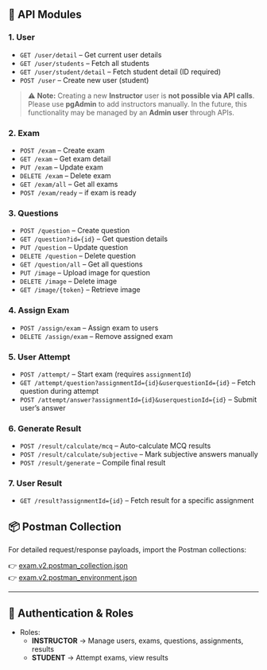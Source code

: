 ## 📂 API Modules

### 1. **User**

- `GET /user/detail` – Get current user details
- `GET /user/students` – Fetch all students
- `GET /user/student/detail` – Fetch student detail (ID required)
- `POST /user` – Create new user (student)

> ⚠️ **Note:** Creating a new **Instructor** user is **not possible via API calls**.
> Please use **pgAdmin** to add instructors manually.
> In the future, this functionality may be managed by an **Admin user** through APIs.

### 2. **Exam**

- `POST /exam` – Create exam
- `GET /exam` – Get exam detail
- `PUT /exam` – Update exam
- `DELETE /exam` – Delete exam
- `GET /exam/all` – Get all exams
- `POST /exam/ready` – if exam is ready
<!-- - `POST /exam/copy` – Copy an existing exam with questions not in current cycle -->

### 3. **Questions**

- `POST /question` – Create question
- `GET /question?id={id}` – Get question details
- `PUT /question` – Update question
- `DELETE /question` – Delete question
- `GET /question/all` – Get all questions
- `PUT /image` – Upload image for question
- `DELETE /image` – Delete image
- `GET /image/{token}` – Retrieve image

### 4. **Assign Exam**

- `POST /assign/exam` – Assign exam to users
- `DELETE /assign/exam` – Remove assigned exam

### 5. **User Attempt**

- `POST /attempt/` – Start exam (requires `assignmentId`)
- `GET /attempt/question?assignmentId={id}&userquestionId={id}` – Fetch question during attempt
- `POST /attempt/answer?assignmentId={id}&userquestionId={id}` – Submit user’s answer

### 6. **Generate Result**

- `POST /result/calculate/mcq` – Auto-calculate MCQ results
- `POST /result/calculate/subjective` – Mark subjective answers manually
- `POST /result/generate` – Compile final result

### 7. **User Result**

- `GET /result?assignmentId={id}` – Fetch result for a specific assignment

## 📦 Postman Collection

For detailed request/response payloads, import the Postman collections:

👉 [exam.v2.postman_collection.json](exam.v2.postman_collection.json) <br>
👉 [exam.v2.postman_environment.json](exam.v2.postman_environment.json)

---

## 🔑 Authentication & Roles

<!-- - Uses **Keycloak JWT** for authentication. -->

- Roles:
  - **INSTRUCTOR** → Manage users, exams, questions, assignments, results
  - **STUDENT** → Attempt exams, view results
